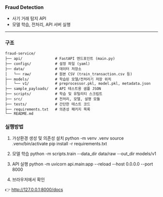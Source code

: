 
### Fraud Detection 

- 사기 거래 탐지 API
- 모델 학습, 전처리, API 서버 실행

---

### 구조

```text
fraud-service/
├── api/               # FastAPI 엔드포인트 (main.py)
├── configs/           # 설정 파일 (yaml)
├── data/              # 데이터 저장소
│   └── raw/           # 원본 CSV (train_transaction.csv 등)
├── models/            # 학습된 모델/전처리기 저장 위치
│   └── v1/            # preprocessor.pkl, model.pkl, metadata.json
├── sample_payloads/   # API 테스트용 샘플 JSON
├── scripts/           # 학습 및 유틸리티 스크립트
├── src/               # 전처리, 모델, 설명 모듈
├── tests/             # 간단한 테스트 코드
├── requirements.txt   # 의존성 패키지 목록
└── README.md
```

### 실행방법

1. 가상환경 생성 및 의존성 설치
python -m venv .venv
source .venv/bin/activate
pip install -r requirements.txt

2. 모델 학습
python -m scripts.train --data_dir data/raw --out_dir models/v1

3. API 실행
python -m uvicorn api.main:app --reload --host 0.0.0.0 --port 8000

4. 브라우저에서 확인

👉 http://127.0.0.1:8000/docs
 

